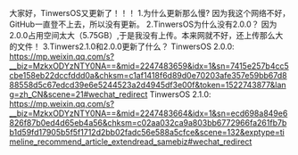 大家好，TinwersOS又更新了！！！
1.为什么更新那么慢?
  因为我这个网络不好，GitHub一直登不上去，所以没有更新。
2.TinwersOS为什么没有2.0.0？
  因为2.0.0占用空间太大（5.75GB）,于是我没有上传。本来网就不好，还上传那么大的文件！
3.Tinwers2.1.0和2.0.0更新了什么？
  TinwersOS 2.0.0: https://mp.weixin.qq.com/s?__biz=MzkxODYzNTY0NA==&mid=2247483659&idx=1&sn=7415e257b4cc5cbe158eb22dccfddd0a&chksm=c1af1418f6d89d0e70203afe357e59bb67d888558d5c67edcd39e6e5244523a2d4945df3e00f&token=1522743877&lang=zh_CN&scene=21#wechat_redirect
  TinwersOS 2.1.0: https://mp.weixin.qq.com/s?__biz=MzkxODYzNTY0NA==&mid=2247483664&idx=1&sn=ecd698a849e6826f87b0ed4d65eb4a56&chksm=c02aa032ca9a803bb6772966fa261fb7bb1d59fd17905b5f5f1712d2bb02fadc56e588a5cfce&scene=132&exptype=timeline_recommend_article_extendread_samebiz#wechat_redirect
